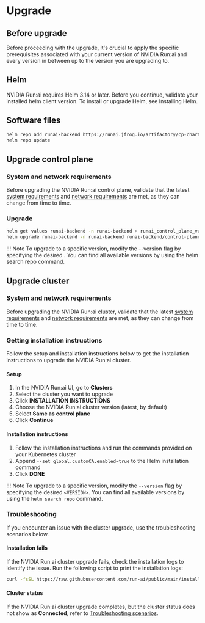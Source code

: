 # Upgrade

## Before upgrade
Before proceeding with the upgrade, it's crucial to apply the specific prerequisites associated with your current version of NVIDIA Run:ai and every version in between up to the version you are upgrading to.

## Helm
NVIDIA Run:ai requires Helm 3.14 or later. Before you continue, validate your installed helm client version. To install or upgrade Helm, see Installing Helm.

## Software files
```bash
helm repo add runai-backend https://runai.jfrog.io/artifactory/cp-charts-prod
helm repo update
```

## Upgrade control plane

### System and network requirements
Before upgrading the NVIDIA Run:ai control plane, validate that the latest [system requirements](system-requirements.md) and [network requirements](network-requirements.md) are met, as they can change from time to time.

### Upgrade

```bash
helm get values runai-backend -n runai-backend > runai_control_plane_values.yaml
helm upgrade runai-backend -n runai-backend runai-backend/control-plane --version "<VERSION>" -f runai_control_plane_values.yaml --reset-then-reuse-values
```

!!! Note
    To upgrade to a specific version, modify the --version flag by specifying the desired <VERSION>. You can find all available versions by using the helm search repo command.


## Upgrade cluster

### System and network requirements

Before upgrading the NVIDIA Run:ai cluster, validate that the latest [system requirements](system-requirements.md) and [network requirements](network-requirements.md) are met, as they can change from time to time.

### Getting installation instructions

Follow the setup and installation instructions below to get the installation instructions to upgrade the NVIDIA Run:ai cluster.

#### Setup

1. In the NVIDIA Run:ai UI, go to **Clusters**
2. Select the cluster you want to upgrade
3. Click **INSTALLATION INSTRUCTIONS**
4. Choose the NVIDIA Run:ai cluster version (latest, by default)
5. Select **Same as control plane**
6. Click **Continue**

#### Installation instructions

1. Follow the installation instructions and run the commands provided on your Kubernetes cluster
2. Append `--set global.customCA.enabled=true` to the Helm installation command
3. Click **DONE**


!!! Note
    To upgrade to a specific version, modify the `--version` flag by specifying the desired `<VERSION>`. You can find all available versions by using the `helm search repo` command.

### Troubleshooting

If you encounter an issue with the cluster upgrade, use the troubleshooting scenarios below.

#### Installation fails

If the NVIDIA Run:ai cluster upgrade fails, check the installation logs to identify the issue.
Run the following script to print the installation logs:

```bash
curl -fsSL https://raw.githubusercontent.com/run-ai/public/main/installation/get-installation-logs.sh
```

#### Cluster status

If the NVIDIA Run:ai cluster upgrade completes, but the cluster status does not show as **Connected**, refer to [Troubleshooting scenarios](../../../config/clusters.md#troubleshooting-scenarios).